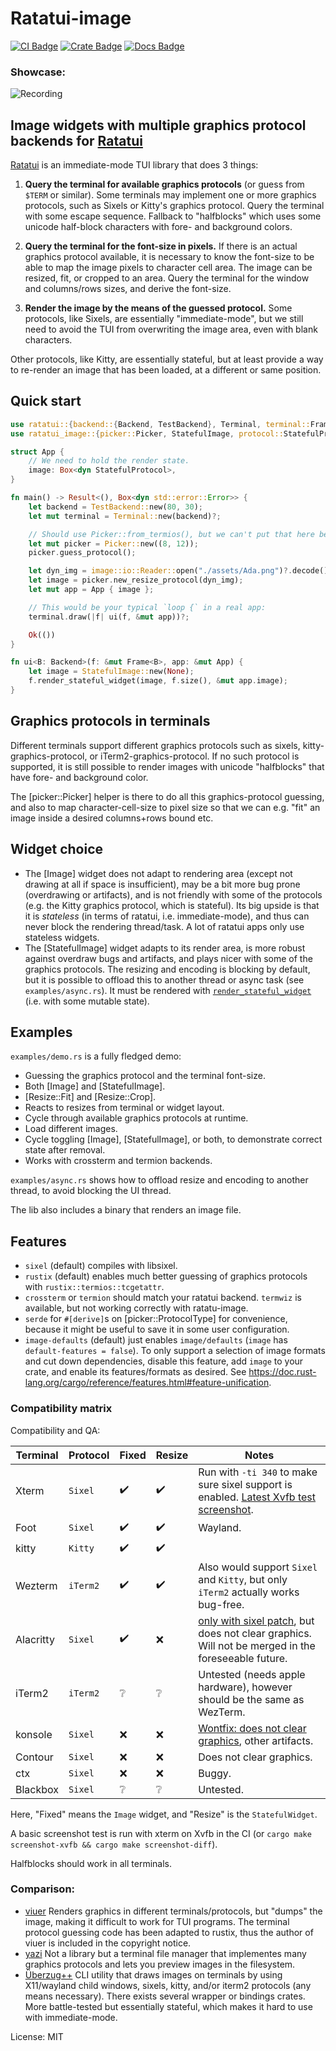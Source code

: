 # Ratatui-image

[![CI Badge]][CI]
[![Crate Badge]][Crate]
[![Docs Badge]][Docs]

[CI Badge]: https://img.shields.io/github/actions/workflow/status/benjajaja/ratatui-image/ci.yaml?style=flat-square&logo=github
[CI]: https://github.com/benjajaja/ratatui-image/actions?query=workflow%3A
[Crate Badge]: https://img.shields.io/crates/v/ratatui-image?logo=rust&style=flat-square
[Crate]: https://crates.io/crates/ratatui-image
[Docs Badge]: https://img.shields.io/docsrs/ratatui-image?logo=rust&style=flat-square
[Docs]: https://docs.rs/ratatui-image/0.8.0/ratatui_image/

### Showcase:

![Recording](./assets/Recording.gif)

## Image widgets with multiple graphics protocol backends for [Ratatui]
[Ratatui] is an immediate-mode TUI library that does 3 things:

1. **Query the terminal for available graphics protocols** (or guess from `$TERM` or similar).
Some terminals may implement one or more graphics protocols, such as Sixels or Kitty's
graphics protocol. Query the terminal with some escape sequence. Fallback to "halfblocks" which
uses some unicode half-block characters with fore- and background colors.

2. **Query the terminal for the font-size in pixels.**
If there is an actual graphics protocol available, it is necessary to know the font-size to
be able to map the image pixels to character cell area. The image can be resized, fit, or
cropped to an area. Query the terminal for the window and columns/rows sizes, and derive the
font-size.

3. **Render the image by the means of the guessed protocol.**
Some protocols, like Sixels, are essentially "immediate-mode", but we still need to avoid the
TUI from overwriting the image area, even with blank characters.

Other protocols, like Kitty, are essentially stateful, but at least provide a way to re-render
an image that has been loaded, at a different or same position.

## Quick start
```rust
use ratatui::{backend::{Backend, TestBackend}, Terminal, terminal::Frame};
use ratatui_image::{picker::Picker, StatefulImage, protocol::StatefulProtocol};

struct App {
    // We need to hold the render state.
    image: Box<dyn StatefulProtocol>,
}

fn main() -> Result<(), Box<dyn std::error::Error>> {
    let backend = TestBackend::new(80, 30);
    let mut terminal = Terminal::new(backend)?;

    // Should use Picker::from_termios(), but we can't put that here because that would break doctests!
    let mut picker = Picker::new((8, 12));
    picker.guess_protocol();

    let dyn_img = image::io::Reader::open("./assets/Ada.png")?.decode()?;
    let image = picker.new_resize_protocol(dyn_img);
    let mut app = App { image };

    // This would be your typical `loop {` in a real app:
    terminal.draw(|f| ui(f, &mut app))?;

    Ok(())
}

fn ui<B: Backend>(f: &mut Frame<B>, app: &mut App) {
    let image = StatefulImage::new(None);
    f.render_stateful_widget(image, f.size(), &mut app.image);
}
```

## Graphics protocols in terminals
Different terminals support different graphics protocols such as sixels,
kitty-graphics-protocol, or iTerm2-graphics-protocol. If no such protocol is supported, it is
still possible to render images with unicode "halfblocks" that have fore- and background color.

The [picker::Picker] helper is there to do all this graphics-protocol guessing, and also to map
character-cell-size to pixel size so that we can e.g. "fit" an image inside a desired
columns+rows bound etc.

## Widget choice
* The [Image] widget does not adapt to rendering area (except not drawing at all if space
is insufficient), may be a bit more bug prone (overdrawing or artifacts), and is not friendly
with some of the protocols (e.g. the Kitty graphics protocol, which is stateful). Its big
upside is that it is _stateless_ (in terms of ratatui, i.e. immediate-mode), and thus can never
block the rendering thread/task. A lot of ratatui apps only use stateless widgets.
* The [StatefulImage] widget adapts to its render area, is more robust against overdraw bugs and
artifacts, and plays nicer with some of the graphics protocols.
The resizing and encoding is blocking by default, but it is possible to offload this to another
thread or async task (see `examples/async.rs`). It must be rendered with
[`render_stateful_widget`] (i.e. with some mutable state).

## Examples

`examples/demo.rs` is a fully fledged demo:
* Guessing the graphics protocol and the terminal font-size.
* Both [Image] and [StatefulImage].
* [Resize::Fit] and [Resize::Crop].
* Reacts to resizes from terminal or widget layout.
* Cycle through available graphics protocols at runtime.
* Load different images.
* Cycle toggling [Image], [StatefulImage], or both, to demonstrate correct state after
  removal.
* Works with crossterm and termion backends.

`examples/async.rs` shows how to offload resize and encoding to another thread, to avoid
blocking the UI thread.

The lib also includes a binary that renders an image file.

## Features
* `sixel` (default) compiles with libsixel.
* `rustix` (default) enables much better guessing of graphics protocols with `rustix::termios::tcgetattr`.
* `crossterm` or `termion` should match your ratatui backend. `termwiz` is available, but not
working correctly with ratatu-image.
* `serde` for `#[derive]`s on [picker::ProtocolType] for convenience, because it might be
useful to save it in some user configuration.
* `image-defaults` (default) just enables `image/defaults` (`image` has `default-features =
false`). To only support a selection of image formats and cut down dependencies, disable this
feature, add `image` to your crate, and enable its features/formats as desired. See
https://doc.rust-lang.org/cargo/reference/features.html#feature-unification.

[Ratatui]: https://github.com/ratatui-org/ratatui
[Sixel]: https://en.wikipedia.org/wiki/Sixel
[`render_stateful_widget`]: https://docs.rs/ratatui/latest/ratatui/terminal/struct.Frame.html#method.render_stateful_widget

### Compatibility matrix

Compatibility and QA:

Terminal  | Protocol | Fixed | Resize | Notes
----------|----------|-------|--------|-------
Xterm     | `Sixel`  | ✔️     | ✔️      | Run with `-ti 340` to make sure sixel support is enabled. [Latest Xvfb test screenshot](./assets/screenshot_xterm.png).
Foot      | `Sixel`  | ✔️     | ✔️      | Wayland.
kitty     | `Kitty`  | ✔️     | ✔️      |
Wezterm   | `iTerm2` | ✔️     | ✔️      | Also would support `Sixel` and `Kitty`, but only `iTerm2` actually works bug-free.
Alacritty | `Sixel`  | ✔️     | ❌     | [only with sixel patch](https://github.com/microo8/alacritty-sixel), but does not clear graphics. Will not be merged in the foreseeable future.
iTerm2    | `iTerm2` | ❔    | ❔     | Untested (needs apple hardware), however should be the same as WezTerm.
konsole   | `Sixel`  | ❌    | ❌     | [Wontfix: does not clear graphics](https://bugs.kde.org/show_bug.cgi?id=456354), other artifacts.
Contour   | `Sixel`  | ❌    | ❌     | Does not clear graphics.
ctx       | `Sixel`  | ❌    | ❌     | Buggy.
Blackbox  | `Sixel`  | ❔    | ❔     | Untested.

Here, "Fixed" means the `Image` widget, and "Resize" is the `StatefulWidget`.

A basic screenshot test is run with xterm on Xvfb in the CI (or `cargo make screenshot-xvfb && cargo make screenshot-diff`).

Halfblocks should work in all terminals.

### Comparison:

* [viuer](https://crates.io/crates/viuer)
  Renders graphics in different terminals/protocols, but "dumps" the image, making it difficult to
  work for TUI programs.
  The terminal protocol guessing code has been adapted to rustix, thus the author of viuer is
  included in the copyright notice.
* [yazi](https://github.com/sxyazi/yazi)
  Not a library but a terminal file manager that implementes many graphics protocols and lets you
  preview images in the filesystem.
* [Überzug++](https://github.com/jstkdng/ueberzugpp)
  CLI utility that draws images on terminals by using X11/wayland child windows, sixels, kitty,
  and/or iterm2 protocols (any means necessary). There exists several wrapper or bindings crates.
  More battle-tested but essentially stateful, which makes it hard to use with immediate-mode.

License: MIT
